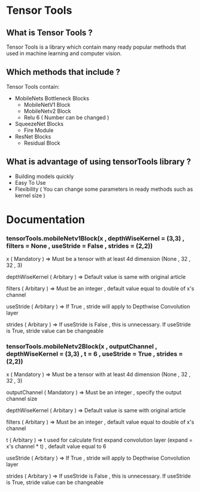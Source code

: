 # Tensor Tools

## What is Tensor Tools ?

Tensor Tools is a library which contain many ready popular methods that used in machine learning and computer vision.

## Which methods that include ?

Tensor Tools contain:
* MobileNets Bottleneck Blocks
  * MobileNetV1 Block
  * MobileNetv2 Block
  * Relu 6 ( Number can be changed )
* SqueezeNet Blocks
  * Fire Module
* ResNet Blocks
  * Residual Block
  
## What is advantage of using tensorTools library ?

* Building models quickly
* Easy To Use
* Flexibility ( You can change some parameters in ready methods such as kernel size )

# Documentation

### tensorTools.mobileNetv1Block(x , depthWiseKernel = (3,3) , filters = None , useStride = False , strides = (2,2))

x ( Mandatory ) => Must be a tensor with at least 4d dimension (None , 32 , 32 , 3)

depthWiseKernel ( Arbitary ) => Default value is same with original article 

filters ( Arbitary ) => Must be an integer , default value equal to double of x's channel

useStride ( Arbitary ) => If True , stride will apply to Depthwise Convolution layer

strides ( Arbitary ) => If useStride is False , this is unnecessary. If useStride is True, stride value can be changeable

### tensorTools.mobileNetv2Block(x , outputChannel , depthWiseKernel = (3,3) , t = 6 , useStride = True , strides = (2,2))

x ( Mandatory ) => Must be a tensor with at least 4d dimension (None , 32 , 32 , 3)

outputChannel ( Mandatory ) => Must be an integer , specify the output channel size

depthWiseKernel ( Arbitary ) => Default value is same with original article

filters ( Arbitary ) => Must be an integer , default value equal to double of x's channel

t ( Arbitary ) => t used for calculate first expand convolution layer (expand = x's channel * t) , default value equal to 6

useStride ( Arbitary ) => If True , stride will apply to Depthwise Convolution layer

strides ( Arbitary ) => If useStride is False , this is unnecessary. If useStride is True, stride value can be changeable
